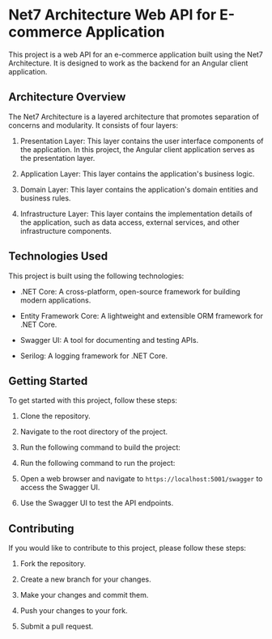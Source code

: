 # Net7 Architecture Web API for E-commerce Application

This project is a web API for an e-commerce application built using the Net7 Architecture. It is designed to work as the backend for an Angular client application.

## Architecture Overview

The Net7 Architecture is a layered architecture that promotes separation of concerns and modularity. It consists of four layers: 

1. Presentation Layer: This layer contains the user interface components of the application. In this project, the Angular client application serves as the presentation layer.

2. Application Layer: This layer contains the application's business logic.

3. Domain Layer: This layer contains the application's domain entities and business rules.

4. Infrastructure Layer: This layer contains the implementation details of the application, such as data access, external services, and other infrastructure components.

## Technologies Used

This project is built using the following technologies:

- .NET Core: A cross-platform, open-source framework for building modern applications.

- Entity Framework Core: A lightweight and extensible ORM framework for .NET Core.

- Swagger UI: A tool for documenting and testing APIs.

- Serilog: A logging framework for .NET Core.

## Getting Started

To get started with this project, follow these steps:

1. Clone the repository.

2. Navigate to the root directory of the project.

3. Run the following command to build the project:

4. Run the following command to run the project:

5. Open a web browser and navigate to `https://localhost:5001/swagger` to access the Swagger UI.

6. Use the Swagger UI to test the API endpoints.

## Contributing

If you would like to contribute to this project, please follow these steps:

1. Fork the repository.

2. Create a new branch for your changes.

3. Make your changes and commit them.

4. Push your changes to your fork.

5. Submit a pull request.
